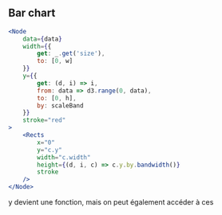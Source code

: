 ## Bar chart

```jsx
<Node
    data={data}
    width={{
        get: _.get('size'),
        to: [0, w]
    }}
    y={{
        get: (d, i) => i,
        from: data => d3.range(0, data),
        to: [0, h],
        by: scaleBand
    }}
    stroke="red"
>
    <Rects
        x="0"
        y="c.y"
        width="c.width"
        height={(d, i, c) => c.y.by.bandwidth()}
        stroke
    />
</Node>
```

y devient une fonction, mais on peut également accéder à ces
